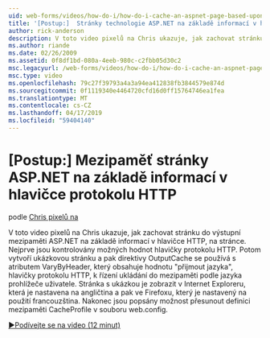 ```yaml
---
uid: web-forms/videos/how-do-i/how-do-i-cache-an-aspnet-page-based-upon-information-in-the-http-header
title: '[Postup:]  Stránky technologie ASP.NET na základě informací v hlavičce protokolu HTTP mezipaměti | Dokumentace Microsoftu'
author: rick-anderson
description: V toto video pixelů na Chris ukazuje, jak zachovat stránku do výstupní mezipaměti ASP.NET na základě informací v hlavičce HTTP, na stránce. První, potenciální nadpisů HTTP...
ms.author: riande
ms.date: 02/26/2009
ms.assetid: 0f8df1bd-080a-4eeb-980c-c2fbb05d30c2
msc.legacyurl: /web-forms/videos/how-do-i/how-do-i-cache-an-aspnet-page-based-upon-information-in-the-http-header
msc.type: video
ms.openlocfilehash: 79c27f39793a4a3a94ea412838fb3844579e874d
ms.sourcegitcommit: 0f1119340e4464720cfd16d0ff15764746ea1fea
ms.translationtype: MT
ms.contentlocale: cs-CZ
ms.lasthandoff: 04/17/2019
ms.locfileid: "59404140"
---
```

# <a name="how-do-i--cache-an-aspnet-page-based-upon-information-in-the-http-header"></a>[Postup:]  Mezipaměť stránky ASP.NET na základě informací v hlavičce protokolu HTTP

podle [Chris pixelů na](https://twitter.com/chrispels)

V toto video pixelů na Chris ukazuje, jak zachovat stránku do výstupní mezipaměti ASP.NET na základě informací v hlavičce HTTP, na stránce. Nejprve jsou kontrolovány možných hodnot hlavičky protokolu HTTP. Potom vytvoří ukázkovou stránku a pak direktivy OutputCache se používá s atributem VaryByHeader, který obsahuje hodnotu "přijmout jazyka", hlavičky protokolu HTTP, k řízení ukládání do mezipaměti podle jazyka prohlížeče uživatele. Stránka s ukázkou je zobrazit v Internet Exploreru, která je nastavena na angličtina a pak ve Firefoxu, který je nastavený na použití francouzština. Nakonec jsou popsány možnost přesunout definici mezipaměti CacheProfile v souboru web.config.

[&#9654;Podívejte se na video (12 minut)](https://channel9.msdn.com/Blogs/ASP-NET-Site-Videos/how-do-i-cache-an-aspnet-page-based-upon-information-in-the-http-header)
